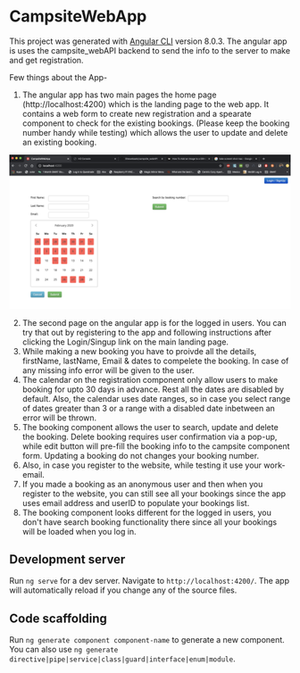 # CampsiteWebApp

This project was generated with [Angular CLI](https://github.com/angular/angular-cli) version 8.0.3.
The angular app is uses the campsite_webAPI backend to send the info to the server to make and get registration.

Few things about the App- 
1. The angular app has two main pages the home page (http://localhost:4200) which is the landing page to the web app. It contains a web form to create new registration and a spearate component to check for the existing bookings. (Please keep the booking number handy while testing) which allows the user to update and delete an existing booking.

![alt test](screenshots/WebAppHomePage.png)

2. The second page on the angular app is for the logged in users. You can try that out by registering to the app and following instructions after clicking the Login/Singup link on the main landing page.
3. While making a new booking you have to proivde all the details, firstName, lastName, Email & dates to compelete the booking. In case of any missing info error will be given to the user.
4. The calendar on the registration component only allow users to make booking for upto 30 days in advance. Rest all the dates are disabled by default. Also, the calendar uses date ranges, so in case you select range of dates greater than 3 or a range with a disabled date inbetween an error will be thrown.
5. The booking component allows the user to search, update and delete the booking. Delete booking requires user confirmation via a pop-up, while edit button will pre-fill the booking info to the campsite component form. Updating a booking do not changes your booking number.
6. Also, in case you register to the website, while testing it use your work-email. 
7. If you made a booking as an anonymous user and then when you register to the website, you can still see all your bookings since the app uses email address and userID to populate your bookings list. 
8. The booking component looks different for the logged in users, you don't have search booking functionality there since all your bookings will be loaded when you log in.

## Development server

Run `ng serve` for a dev server. Navigate to `http://localhost:4200/`. The app will automatically reload if you change any of the source files.

## Code scaffolding

Run `ng generate component component-name` to generate a new component. You can also use `ng generate directive|pipe|service|class|guard|interface|enum|module`.

